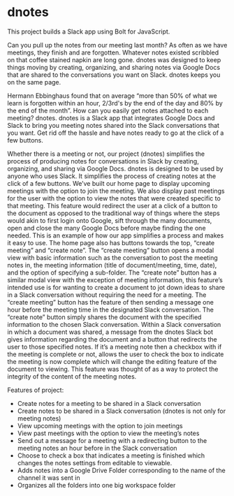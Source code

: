 # dnotes
This project builds a Slack app using Bolt for JavaScript. 

Can you pull up the notes from our meeting last month? As often as we have meetings, they finish and are forgotten.
Whatever notes existed scribbled on that coffee stained napkin are long gone. dnotes was designed to keep things moving by creating,
organizing, and sharing notes via Google Docs that are shared to the conversations you want on Slack. dnotes keeps you on the same page. 

Hermann Ebbinghaus found that on average “more than 50% of what we learn is forgotten within an hour, 2/3rd's by the end of the day and 80% by
the end of the month”. How can you easily get notes attached to each meeting? dnotes. dnotes is a Slack app that integrates Google Docs and
Slack to bring you meeting notes shared into the Slack conversations that you want. Get rid off the hassle and have notes ready to go at the
click of a few buttons. 

Whether there is a meeting or not, our project (dnotes) simplifies the process of producing notes for conversations in Slack by creating,
organizing, and sharing via Google Docs. dnotes is designed to be used by anyone who uses Slack. It simplifies the process of creating notes
at the click of a few buttons. We’ve built our home page to display upcoming meetings with the option to join the meeting. We also display past
meetings for the user with the option to view the notes that were created specific to that meeting. This feature would redirect the user at a
click of a button to the document as opposed to the traditional way of things where the steps would akin to first login onto Google, sift
through the many documents, open and close the many Google Docs before maybe finding the one needed. This is an example of how our app
simplifies a process and makes it easy to use. The home page also has buttons towards the top, “create meeting” and “create note”. The
“create meeting” button opens a modal view with basic information such as the conversation to post the meeting notes in, the meeting information
(title of document/meeting, time, date), and the option of specifying a sub-folder. The “create note” button has a similar modal view with the
exception of meeting information, this feature’s intended use is for wanting to create a document to jot down ideas to share in a Slack
conversation without requiring the need for a meeting. The “create meeting” button has the feature of then sending a message one hour before
the meeting time in the designated Slack conversation. The “create note” button simply shares the document with the specified information
to the chosen Slack conversation. Within a Slack conversation in which a document was shared, a message from the dnotes Slack bot gives
information regarding the document and a button that redirects the user to those specified notes. If it’s a meeting note then a checkbox
with if the meeting is complete or not, allows the user to check the box to indicate the meeting is now complete which will change the
editing feature of the document to viewing. This feature was thought of as a way to protect the integrity of the content of the meeting notes. 

Features of project:
- Create notes for a meeting to be shared in a Slack conversation
- Create notes to be shared in a Slack conversation (dnotes is not only for meeting notes)
- View upcoming meetings with the option to join meetings
- View past meetings with the option to view the meeting’s notes
- Send out a message for a meeting with a redirecting button to the meeting notes an hour before in the Slack conversation
- Choose to check a box that indicates a meeting is finished which changes the notes settings from editable to viewable. 
- Adds notes into a Google Drive Folder corresponding to the name of the channel it was sent in
- Organizes all the folders into one big workspace folder

